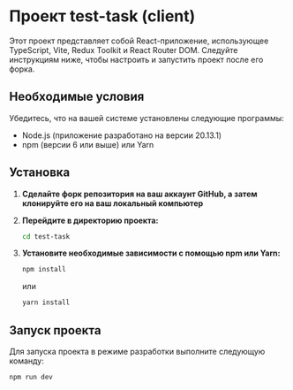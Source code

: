 # Проект test-task (client)

Этот проект представляет собой React-приложение, использующее TypeScript, Vite, Redux Toolkit и React Router DOM. Следуйте инструкциям ниже, чтобы настроить и запустить проект после его форка.

## Необходимые условия

Убедитесь, что на вашей системе установлены следующие программы:

- Node.js (приложение разработано на версии 20.13.1)
- npm (версии 6 или выше) или Yarn

## Установка

1. **Сделайте форк репозитория на ваш аккаунт GitHub, а затем клонируйте его на ваш локальный компьютер**

2. **Перейдите в директорию проекта:**

    ```sh
    cd test-task
    ```

3. **Установите необходимые зависимости с помощью npm или Yarn:**

    ```sh
    npm install
    ```

    или

    ```sh
    yarn install
    ```

## Запуск проекта

Для запуска проекта в режиме разработки выполните следующую команду:

```sh
npm run dev
